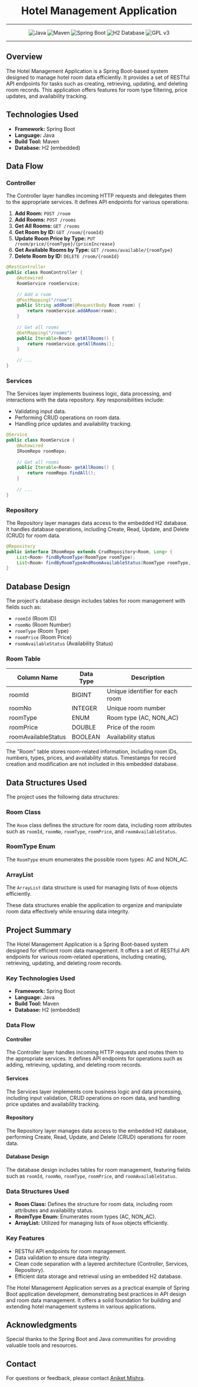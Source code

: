 # <h1 align="center"> Hotel Management Application </h1>
___ 
<p align="center">
<img alt="Java" src="https://img.shields.io/badge/Java->=8-darkblue.svg" />
<img alt="Maven" src="https://img.shields.io/badge/maven-4.0-brightgreen.svg" />
<img alt="Spring Boot" src="https://img.shields.io/badge/Spring Boot-3.1.3-brightgreen.svg" />
<img alt="H2 Database" src="https://img.shields.io/badge/H2%20Database-embedded-orange.svg" />
<img alt = "GPL v3" src="https://img.shields.io/badge/License-GPLv3-blue.svg" />
</p>
 
 
---
 
<p align="left">
 
## Overview
 
The Hotel Management Application is a Spring Boot-based system designed to manage hotel room data efficiently. It provides a set of RESTful API endpoints for tasks such as creating, retrieving, updating, and deleting room records. This application offers features for room type filtering, price updates, and availability tracking.
 
## Technologies Used
 
- **Framework:** Spring Boot
- **Language:** Java
- **Build Tool:** Maven
- **Database:** H2 (embedded)
 
## Data Flow
 
### Controller
 
The Controller layer handles incoming HTTP requests and delegates them to the appropriate services. It defines API endpoints for various operations:
 
1. **Add Room:** `POST /room`
2. **Add Rooms:** `POST /rooms`
3. **Get All Rooms:** `GET /rooms`
4. **Get Room by ID:** `GET /room/{roomId}`
5. **Update Room Price by Type:** `PUT /room/price/{roomType}/{priceIncrease}`
6. **Get Available Rooms by Type:** `GET /rooms/available/{roomType}`
7. **Delete Room by ID:** `DELETE /room/{roomId}`
 
```java
@RestController
public class RoomController {
    @Autowired
    RoomService roomService;
 
    // Add a room
    @PostMapping("/room")
    public String addRoom(@RequestBody Room room) {
        return roomService.addARoom(room);
    }
 
    // Get all rooms
    @GetMapping("/rooms")
    public Iterable<Room> getAllRooms() {
        return roomService.getAllRooms();
    }
 
    // ...
}
```
 
### Services
 
The Services layer implements business logic, data processing, and interactions with the data repository. Key responsibilities include:
 
- Validating input data.
- Performing CRUD operations on room data.
- Handling price updates and availability tracking.
 
```java
@Service
public class RoomService {
    @Autowired
    IRoomRepo roomRepo;
 
    // Get all rooms
    public Iterable<Room> getAllRooms() {
        return roomRepo.findAll();
    }
 
    // ...
}
```
 
### Repository
 
The Repository layer manages data access to the embedded H2 database. It handles database operations, including Create, Read, Update, and Delete (CRUD) for room data.
 
```java
@Repository
public interface IRoomRepo extends CrudRepository<Room, Long> {
    List<Room> findByRoomType(RoomType roomType);
    List<Room> findByRoomTypeAndRoomAvailableStatus(RoomType roomType, boolean availableStatus);
}
```
 
## Database Design
 
The project's database design includes tables for room management with fields such as:
 
- `roomId` (Room ID)
- `roomNo` (Room Number)
- `roomType` (Room Type)
- `roomPrice` (Room Price)
- `roomAvailableStatus` (Availability Status)
 
### Room Table
 
| Column Name          | Data Type    | Description                     |
| -------------------- | ------------ | ------------------------------- |
| roomId               | BIGINT       | Unique identifier for each room |
| roomNo               | INTEGER      | Unique room number              |
| roomType             | ENUM         | Room type (AC, NON_AC)          |
| roomPrice            | DOUBLE       | Price of the room               |
| roomAvailableStatus  | BOOLEAN      | Availability status             |
 
The "Room" table stores room-related information, including room IDs, numbers, types, prices, and availability status. Timestamps for record creation and modification are not included in this embedded database.
 
## Data Structures Used
 
The project uses the following data structures:
 
### Room Class
 
The `Room` class defines the structure for room data, including room attributes such as `roomId`, `roomNo`, `roomType`, `roomPrice`, and `roomAvailableStatus`.
 
### RoomType Enum
 
The `RoomType` enum enumerates the possible room types: AC and NON_AC.
 
### ArrayList
 
The `ArrayList` data structure is used for managing lists of `Room` objects efficiently.
 
These data structures enable the application to organize and manipulate room data effectively while ensuring data integrity.
 
## Project Summary
 
The Hotel Management Application is a Spring Boot-based system designed for efficient room data management. It offers a set of RESTful API endpoints for various room-related operations, including creating, retrieving, updating, and deleting room records.
 
### Key Technologies Used
 
- **Framework:** Spring Boot
- **Language:** Java
- **Build Tool:** Maven
- **Database:** H2 (embedded)
 
### Data Flow
 
#### Controller
 
The Controller layer handles incoming HTTP requests and routes them to the appropriate services. It defines API endpoints for operations such as adding, retrieving, updating, and deleting room records.
 
#### Services
 
The Services layer implements core business logic and data processing, including input validation, CRUD operations on room data, and handling price updates and availability tracking.
 
#### Repository
 
The Repository layer manages data access to the embedded H2 database, performing Create, Read, Update, and Delete (CRUD) operations for room data.
 
#### Database Design
 
The database design includes tables for room management, featuring fields such as `roomId`, `roomNo`, `roomType`, `roomPrice`, and `roomAvailableStatus`.
 
### Data Structures Used
 
- **Room Class:** Defines the structure for room data, including room attributes and availability status.
- **RoomType Enum:** Enumerates room types (AC, NON_AC).
- **ArrayList:** Utilized for managing lists of `Room` objects efficiently.
 
### Key Features
 
- RESTful API endpoints for room management.
- Data validation to ensure data integrity.
- Clean code separation with a layered architecture (Controller, Services, Repository).
- Efficient data storage and retrieval using an embedded H2 database.
 
The Hotel Management Application serves as a practical example of Spring Boot application development, demonstrating best practices in API design and room data management. It offers a solid foundation for building and extending hotel management systems in various applications.
 

 
<!-- Acknowledgments -->
## Acknowledgments
Special thanks to the Spring Boot and Java communities for providing valuable tools and resources.
 
<!-- Contact -->
## Contact
For questions or feedback, please contact [Aniket Mishra](aniketmishra2728@gmail.com).
 
